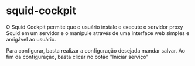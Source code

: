 # squid-cockpit

O Squid Cockpit permite que o usuário instale e execute o servidor proxy Squid em um servidor e o manipule através de uma interface web simples e amigável ao usuário.

Para configurar, basta realizar a configuração desejada mandar salvar.
Ao fim da configuração, basta clicar no botão "Iniciar serviço"


